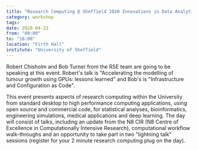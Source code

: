 ```yaml
---
title: "Research Computing @ Sheffield 2020 Innovations in Data Analytics & High Performance Computing"
category: workshop
tags:
date: 2020-04-22
from: "09:00"
to: "16:00"
location: "Firth Hall"
institute: "University of Sheffield"
---
```


Robert Chisholm and Bob Turner from the RSE team are going to be speaking at this event. Robert's talk is "Accelerating the modelling of tumour growth using GPUs: lessons learned" and Bob's is "Infrastructure and Configuration as Code".

This event presents aspects of research computing within the University from standard desktop to high performance computing applications, using open source and commercial code, for statistical analyses, bioinformatics, engineering simulations, medical applications and deep learning. The day will consist of talks, including an update from the N8 CIR (N8 Centre of Excellence in Computationally Intensive Research), computational workflow walk-throughs and an opportunity to take part in two "lightning talk" sessions (register for your 2 minute research computing plug on the day).
